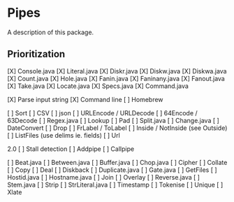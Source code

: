 # Pipes

A description of this package.

## Prioritization

[X] Console.java
[X] Literal.java
[X] Diskr.java
[X] Diskw.java
[X] Diskwa.java
[X] Count.java
[X] Hole.java
[X] Fanin.java
[X] Faninany.java
[X] Fanout.java
[X] Take.java
[X] Locate.java
[X] Specs.java
[X] Command.java

[X] Parse input string
[X] Command line
[ ] Homebrew

[ ] Sort
[ ] CSV
[ ] json
[ ] URLEncode / URLDecode
[ ] 64Encode / 63Decode
[ ] Regex.java
[ ] Lookup
[ ] Pad
[ ] Split.java
[ ] Change.java
[ ] DateConvert
[ ] Drop
[ ] FrLabel / ToLabel
[ ] Inside / NotInside (see Outside)
[ ] ListFiles (use delims ie. fields)
[ ] Url


2.0
[ ] Stall detection
[ ] Addpipe
[ ] Callpipe

[ ] Beat.java
[ ] Between.java
[ ] Buffer.java
[ ] Chop.java
[ ] Cipher
[ ] Collate
[ ] Copy
[ ] Deal
[ ] Diskback
[ ] Duplicate.java
[ ] Gate.java
[ ] GetFiles
[ ] Hostid.java
[ ] Hostname.java
[ ] Join
[ ] Overlay
[ ] Reverse.java
[ ] Stem.java
[ ] Strip
[ ] StrLiteral.java
[ ] Timestamp
[ ] Tokenise
[ ] Unique
[ ] Xlate
